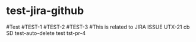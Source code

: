 # test-jira-github
#Test
#TEST-1
#TEST-2
#TEST-3
#This is related to JIRA ISSUE UTX-21 cb
SD
test-auto-delete
test
tst-pr-4
